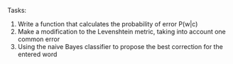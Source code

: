 Tasks:

1. Write a function that calculates the probability of error P(w|c)
2. Make a modification to the Levenshtein metric, taking into account one common error
3. Using the naive Bayes classifier to propose the best correction for the entered word